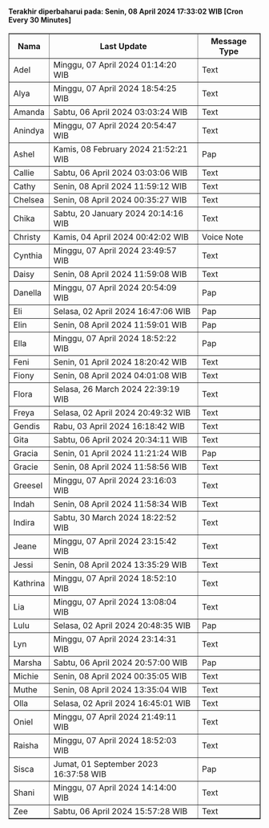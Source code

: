 #### Terakhir diperbaharui pada: Senin, 08 April 2024 17:33:02 WIB [Cron Every 30 Minutes]

<table border='1'><tr><th>Nama</th><th>Last Update</th><th>Message Type</th></tr><tr><td>Adel</td><td>Minggu, 07 April 2024 01:14:20 WIB</td><td>Text</td></tr><tr><td>Alya</td><td>Minggu, 07 April 2024 18:54:25 WIB</td><td>Text</td></tr><tr><td>Amanda</td><td>Sabtu, 06 April 2024 03:03:24 WIB</td><td>Text</td></tr><tr><td>Anindya</td><td>Minggu, 07 April 2024 20:54:47 WIB</td><td>Text</td></tr><tr><td>Ashel</td><td>Kamis, 08 February 2024 21:52:21 WIB</td><td>Pap</td></tr><tr><td>Callie</td><td>Sabtu, 06 April 2024 03:03:06 WIB</td><td>Text</td></tr><tr><td>Cathy</td><td>Senin, 08 April 2024 11:59:12 WIB</td><td>Text</td></tr><tr><td>Chelsea</td><td>Senin, 08 April 2024 00:35:27 WIB</td><td>Text</td></tr><tr><td>Chika</td><td>Sabtu, 20 January 2024 20:14:16 WIB</td><td>Text</td></tr><tr><td>Christy</td><td>Kamis, 04 April 2024 00:42:02 WIB</td><td>Voice Note</td></tr><tr><td>Cynthia</td><td>Minggu, 07 April 2024 23:49:57 WIB</td><td>Text</td></tr><tr><td>Daisy</td><td>Senin, 08 April 2024 11:59:08 WIB</td><td>Text</td></tr><tr><td>Danella</td><td>Minggu, 07 April 2024 20:54:09 WIB</td><td>Pap</td></tr><tr><td>Eli</td><td>Selasa, 02 April 2024 16:47:06 WIB</td><td>Pap</td></tr><tr><td>Elin</td><td>Senin, 08 April 2024 11:59:01 WIB</td><td>Pap</td></tr><tr><td>Ella</td><td>Minggu, 07 April 2024 18:52:22 WIB</td><td>Pap</td></tr><tr><td>Feni</td><td>Senin, 01 April 2024 18:20:42 WIB</td><td>Text</td></tr><tr><td>Fiony</td><td>Senin, 08 April 2024 04:01:08 WIB</td><td>Text</td></tr><tr><td>Flora</td><td>Selasa, 26 March 2024 22:39:19 WIB</td><td>Text</td></tr><tr><td>Freya</td><td>Selasa, 02 April 2024 20:49:32 WIB</td><td>Text</td></tr><tr><td>Gendis</td><td>Rabu, 03 April 2024 16:18:42 WIB</td><td>Text</td></tr><tr><td>Gita</td><td>Sabtu, 06 April 2024 20:34:11 WIB</td><td>Text</td></tr><tr><td>Gracia</td><td>Senin, 01 April 2024 11:21:24 WIB</td><td>Pap</td></tr><tr><td>Gracie</td><td>Senin, 08 April 2024 11:58:56 WIB</td><td>Text</td></tr><tr><td>Greesel</td><td>Minggu, 07 April 2024 23:16:03 WIB</td><td>Text</td></tr><tr><td>Indah</td><td>Senin, 08 April 2024 11:58:34 WIB</td><td>Text</td></tr><tr><td>Indira</td><td>Sabtu, 30 March 2024 18:22:52 WIB</td><td>Text</td></tr><tr><td>Jeane</td><td>Minggu, 07 April 2024 23:15:42 WIB</td><td>Text</td></tr><tr><td>Jessi</td><td>Senin, 08 April 2024 13:35:29 WIB</td><td>Text</td></tr><tr><td>Kathrina</td><td>Minggu, 07 April 2024 18:52:10 WIB</td><td>Text</td></tr><tr><td>Lia</td><td>Minggu, 07 April 2024 13:08:04 WIB</td><td>Text</td></tr><tr><td>Lulu</td><td>Selasa, 02 April 2024 20:48:35 WIB</td><td>Pap</td></tr><tr><td>Lyn</td><td>Minggu, 07 April 2024 23:14:31 WIB</td><td>Text</td></tr><tr><td>Marsha</td><td>Sabtu, 06 April 2024 20:57:00 WIB</td><td>Pap</td></tr><tr><td>Michie</td><td>Senin, 08 April 2024 00:35:05 WIB</td><td>Text</td></tr><tr><td>Muthe</td><td>Senin, 08 April 2024 13:35:04 WIB</td><td>Text</td></tr><tr><td>Olla</td><td>Selasa, 02 April 2024 16:45:01 WIB</td><td>Text</td></tr><tr><td>Oniel</td><td>Minggu, 07 April 2024 21:49:11 WIB</td><td>Text</td></tr><tr><td>Raisha</td><td>Minggu, 07 April 2024 18:52:03 WIB</td><td>Text</td></tr><tr><td>Sisca</td><td>Jumat, 01 September 2023 16:37:58 WIB</td><td>Pap</td></tr><tr><td>Shani</td><td>Minggu, 07 April 2024 14:14:00 WIB</td><td>Text</td></tr><tr><td>Zee</td><td>Sabtu, 06 April 2024 15:57:28 WIB</td><td>Text</td></tr></table>